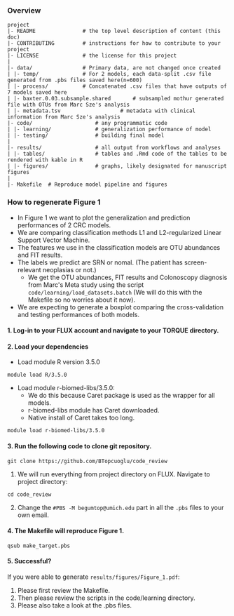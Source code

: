 ### Overview

	project
	|- README         		# the top level description of content (this doc)
	|- CONTRIBUTING    		# instructions for how to contribute to your project
	|- LICENSE         		# the license for this project
	|
	|- data/           		# Primary data, are not changed once created
	| |- temp/     			# For 2 models, each data-split .csv file generated from .pbs files saved here(n=600) 
	| |- process/     		# Concatenated .csv files that have outputs of 7 models saved here
	| |- baxter.0.03.subsample.shared      	# subsampled mothur generated file with OTUs from Marc Sze's analysis
	| |- metadata.tsv     		        # metadata with clinical information from Marc Sze's analysis 		
	|- code/          			# any programmatic code
	| |- learning/    			# generalization performance of model
	| |- testing/     			# building final model
	|
	|- results/        			# all output from workflows and analyses
	| |- tables/      			# tables and .Rmd code of the tables to be rendered with kable in R
	| |- figures/     			# graphs, likely designated for manuscript figures
	|
	|- Makefile	 # Reproduce model pipeline and figures



### How to regenerate Figure 1
- In Figure 1 we want to plot the generalization and prediction performances of 2 CRC models.
- We are comparing classification methods L1 and L2-regularized Linear Support Vector Machine.
- The features we use in the classification models are OTU abundances and FIT results.
- The labels we predict are SRN or nomal. (The patient has screen-relevant neoplasias or not.)
	- We get the OTU abundances, FIT results and Colonoscopy diagnosis from Marc's Meta study using the script ```code/learning/load_datasets.batch``` (We will do this with the Makefile so no worries about it now).
- We are expecting to generate a boxplot comparing the cross-validation and testing performances of both models.

#### 1. Log-in to your FLUX account and navigate to your TORQUE directory.

#### 2. Load your dependencies 
- Load module R version 3.5.0 
```
module load R/3.5.0
```

- Load module r-biomed-libs/3.5.0: 
	- We do this because Caret package is used as the wrapper for all models.
	- r-biomed-libs module has Caret downloaded.
	- Native install of Caret takes too long.
```
module load r-biomed-libs/3.5.0
```
	
#### 3. Run the following code to clone git repository.
```
git clone https://github.com/BTopcuoglu/code_review
```
1. We will run everything from project directory on FLUX. Navigate to project directory:

```
cd code_review
```

2. Change the ```#PBS -M begumtop@umich.edu``` part in all the ```.pbs``` files to your own email.

#### 4. The Makefile will reproduce Figure 1.
```
qsub make_target.pbs
```

#### 5. Successful?
If you were able to generate ```results/figures/Figure_1.pdf```:

1. Please first review the Makefile.
2. Then please review the scripts in the code/learning directory.
3. Please also take a look at the .pbs files.



